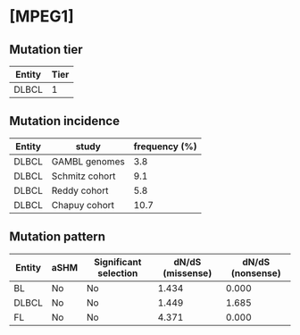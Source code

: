 # [MPEG1]

## Mutation tier

|Entity|Tier|
|------|----|
|DLBCL |1   |

## Mutation incidence

|Entity|study         |frequency (%)|
|------|--------------|-------------|
|DLBCL |GAMBL genomes | 3.8         |
|DLBCL |Schmitz cohort| 9.1         |
|DLBCL |Reddy cohort  | 5.8         |
|DLBCL |Chapuy cohort |10.7         |

## Mutation pattern

|Entity|aSHM|Significant selection|dN/dS (missense)|dN/dS (nonsense)|
|------|----|---------------------|----------------|----------------|
|BL    |No  |No                   |1.434           |0.000           |
|DLBCL |No  |No                   |1.449           |1.685           |
|FL    |No  |No                   |4.371           |0.000           |

